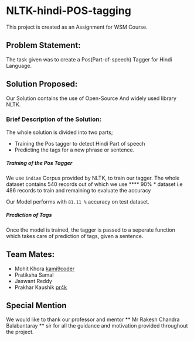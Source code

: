 # NLTK-hindi-POS-tagging

This project is created as an Assignment for WSM Course.

## Problem Statement:

The task given was to create a Pos(Part-of-speech) Tagger for Hindi Language.

## Solution Proposed:

Our Solution contains the use of Open-Source And widely used library NLTK.

### Brief Description of the Solution:

The whole solution is divided into two parts;

- Training the Pos tagger to detect Hindi Part of speech
- Predicting the tags for a new phrase or sentence.

##### Training of the Pos Tagger

We use `indian` Corpus provided by NLTK, to train our tagger.
The whole dataset contains 540 records out of which we use **** 90% * dataset i.e 486 records to train and remaining to evaluate the accuracy

Our Model performs with `81.11 %` accuracy on test dataset.

##### Prediction of Tags

Once the model is trained, the tagger is passed to a seperate function which takes care of prediction of tags, given a sentence.

## Team Mates:

- Mohit Khora [kami9coder](https://github.com/kami9coder)
- Pratiksha Samal
- Jaswant Reddy
- Prakhar Kaushik [pr4k](https://github.com/pr4k)
 
 ## Special Mention

 We would like to thank our professor and mentor ** Mr Rakesh Chandra Balabantaray ** sir for all the guidance and motivation provided throughout the project.
